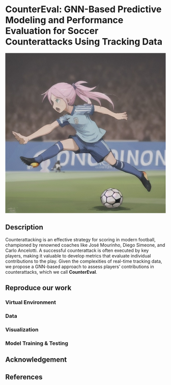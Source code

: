 # CounterEval: GNN-Based Predictive Modeling and Performance Evaluation for Soccer Counterattacks Using Tracking Data
![Image: Generated by Comfyroll with promot Counterattack and Soccer](openart-image_SK-9OFzh_1731633242916_raw.png "Image: Generated by Comfyroll with promot Counterattack and Soccer")

## Description

Counterattacking is an effective strategy for scoring in modern football, championed by renowned coaches like José Mourinho, Diego Simeone, and Carlo Ancelotti. A successful counterattack is often executed by key players, making it valuable to develop metrics that evaluate individual contributions to the play. Given the complexities of real-time tracking data, we propose a GNN-based approach to assess players’ contributions in counterattacks, which we call **CounterEval**.

## Reproduce our work

### Virtual Environment

### Data

### Visualization

### Model Training & Testing

## Acknowledgement 

## References


